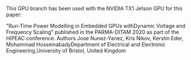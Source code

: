 This GPU branch has been used with the NVIDIA TX1 Jetson GPU for this paper:

"Run-Time Power Modelling in Embedded GPUs withDynamic Voltage and Frequency Scaling" published in the PARMA-DITAM 2020 as part of the HIPEAC conference.
Authors Jose Nunez-Yanez, Kris Nikov, Kerstin Eder, Mohammad HosseinabadyDepartment of Electrical and Electronic Engineering,University of Bristol, United Kingdom